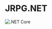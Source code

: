 # JRPG.NET
![.NET Core](https://github.com/Studios-Trente-Trente-Six/JRPG.NET/workflows/.NET%20Core/badge.svg)

